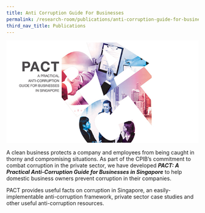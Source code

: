 ```yaml
---
title: Anti Corruption Guide For Businesses
permalink: /research-room/publications/anti-corruption-guide-for-businesses/
third_nav_title: Publications
---
```



<img src="/images/research-rm_pact.jpg" alt="pact">

A clean business protects a company and employees from being caught in thorny and compromising situations. As part of the CPIB’s commitment to combat corruption in the private sector, we have developed *****PACT: A Practical Anti-Corruption Guide for Businesses in Singapore***** to help domestic business owners prevent corruption in their companies.

PACT provides useful facts on corruption in Singapore, an easily-implementable anti-corruption framework, private sector case studies and other useful anti-corruption resources.

